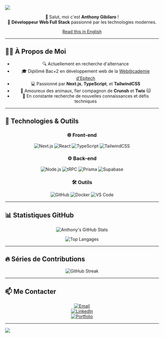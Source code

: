 <img align="center" src="https://capsule-render.vercel.app/api?type=waving&color=gradient&height=200&section=header&text=Anthony%20Gibilaro&fontSize=45&fontAlignY=40&fontColor=fff&animation=fadeIn" />

<div align="center">

👋 Salut, moi c'est **Anthony Gibilaro** !  
🎯 **Développeur Web Full Stack** passionné par les technologies modernes.

[Read this in English](README_EN.md)

</div>

---

## 🧑‍💻 **À Propos de Moi**

<div align="center">

- 🔍 Actuellement en recherche d'alternance  
- 🎓 Diplômé Bac+2 en développement web de la [Web@cademie d'Epitech](https://www.epitech.eu/)  
- 💻 Passionné par **Next.js**, **TypeScript**, et **TailwindCSS**  
- 🐾 Amoureux des animaux, fier compagnon de **Crunsh** et **Twix** 🐱  
- 🌱 En constante recherche de nouvelles connaissances et défis techniques

</div>

---

## 🚀 **Technologies & Outils**

<div align="center">

### 🌐 **Front-end**

![Next.js](https://img.shields.io/badge/Next.js-000000?style=flat&logo=next.js&logoColor=white)
![React](https://img.shields.io/badge/React-20232A?style=flat&logo=react&logoColor=61DAFB)
![TypeScript](https://img.shields.io/badge/TypeScript-007ACC?style=flat&logo=typescript&logoColor=white)
![TailwindCSS](https://img.shields.io/badge/TailwindCSS-06B6D4?style=flat&logo=tailwindcss&logoColor=white)

### ⚙️ **Back-end**

![Node.js](https://img.shields.io/badge/Node.js-339933?style=flat&logo=node.js&logoColor=white)
![tRPC](https://img.shields.io/badge/tRPC-2596be?style=flat&logo=trpc&logoColor=white)
![Prisma](https://img.shields.io/badge/Prisma-2D3748?style=flat&logo=prisma&logoColor=white)
![Supabase](https://img.shields.io/badge/Supabase-3ECF8E?style=flat&logo=supabase&logoColor=white)

### 🛠️ **Outils**

![GitHub](https://img.shields.io/badge/GitHub-181717?style=flat&logo=github&logoColor=white)
![Docker](https://img.shields.io/badge/Docker-2496ED?style=flat&logo=docker&logoColor=white)
![VS Code](https://img.shields.io/badge/VS_Code-007ACC?style=flat&logo=visual-studio-code&logoColor=white)

</div>

---

## 📊 **Statistiques GitHub**

<div align="center">

![Anthony's GitHub Stats](https://github-readme-stats.vercel.app/api?username=AnthonyGibilaro&show_icons=true&theme=radical&count_private=true&include_all_commits=true)

![Top Langages](https://github-readme-stats.vercel.app/api/top-langs/?username=AnthonyGibilaro&layout=compact&theme=radical&langs_count=8)

</div>

---

## 🔥 **Séries de Contributions**

<div align="center">

![GitHub Streak](https://streak-stats.demolab.com?user=AnthonyGibilaro&theme=radical&count_private=true)

</div>

---

## 📫 **Me Contacter**

<div align="center">

[![Email](https://img.shields.io/badge/Email-contact@gibilab.com-3c3c3c?style=flat&logo=protonmail&logoColor=white)](mailto:contact@gibilab.com)  
[![LinkedIn](https://img.shields.io/badge/LinkedIn-Anthony%20Gibilaro-blue?style=flat&logo=linkedin)](https://www.linkedin.com/in/anthony-gibilaro/)  
[![Portfolio](https://img.shields.io/badge/Portfolio-gibilab.com-ff9800?style=flat&logo=web&logoColor=white)](https://www.gibilab.com)

</div>

---

<img align="center" src="https://capsule-render.vercel.app/api?type=waving&color=gradient&height=200&section=footer" />

